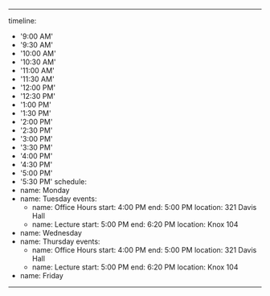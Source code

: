 ---
timeline:
  - '9:00 AM'
  - '9:30 AM'
  - '10:00 AM'
  - '10:30 AM'
  - '11:00 AM'
  - '11:30 AM'
  - '12:00 PM'
  - '12:30 PM'
  - '1:00 PM'
  - '1:30 PM'
  - '2:00 PM'
  - '2:30 PM'
  - '3:00 PM'
  - '3:30 PM'
  - '4:00 PM'
  - '4:30 PM'
  - '5:00 PM'
  - '5:30 PM'
schedule:
  - name: Monday
  - name: Tuesday
    events:
	  - name: Office Hours
        start: 4:00 PM
        end:   5:00 PM
        location: 321 Davis Hall
      - name: Lecture
        start: 5:00 PM
        end:   6:20 PM
        location: Knox 104
  - name: Wednesday
  - name: Thursday
	events:
	  - name: Office Hours
        start: 4:00 PM
        end:   5:00 PM
        location: 321 Davis Hall
      - name: Lecture
        start: 5:00 PM
        end:   6:20 PM
        location: Knox 104
  - name: Friday
  ---
